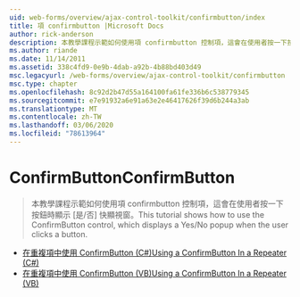 ```yaml
---
uid: web-forms/overview/ajax-control-toolkit/confirmbutton/index
title: 項 confirmbutton |Microsoft Docs
author: rick-anderson
description: 本教學課程示範如何使用項 confirmbutton 控制項，這會在使用者按一下按鈕時顯示 [是/否] 快顯視窗。
ms.author: riande
ms.date: 11/14/2011
ms.assetid: 338c4fd9-0e9b-4dab-a92b-4b88bd403d49
msc.legacyurl: /web-forms/overview/ajax-control-toolkit/confirmbutton
msc.type: chapter
ms.openlocfilehash: 8c92d2b47d55a164100fa61fe336b6c538779345
ms.sourcegitcommit: e7e91932a6e91a63e2e46417626f39d6b244a3ab
ms.translationtype: MT
ms.contentlocale: zh-TW
ms.lasthandoff: 03/06/2020
ms.locfileid: "78613964"
---
```

# <a name="confirmbutton"></a><span data-ttu-id="4fc8c-103">ConfirmButton</span><span class="sxs-lookup"><span data-stu-id="4fc8c-103">ConfirmButton</span></span>

> <span data-ttu-id="4fc8c-104">本教學課程示範如何使用項 confirmbutton 控制項，這會在使用者按一下按鈕時顯示 [是/否] 快顯視窗。</span><span class="sxs-lookup"><span data-stu-id="4fc8c-104">This tutorial shows how to use the ConfirmButton control, which displays a Yes/No popup when the user clicks a button.</span></span>

- [<span data-ttu-id="4fc8c-105">在重複項中使用 ConfirmButton (C#)</span><span class="sxs-lookup"><span data-stu-id="4fc8c-105">Using a ConfirmButton In a Repeater (C#)</span></span>](using-a-confirmbutton-in-a-repeater-cs.md)
- [<span data-ttu-id="4fc8c-106">在重複項中使用 ConfirmButton (VB)</span><span class="sxs-lookup"><span data-stu-id="4fc8c-106">Using a ConfirmButton In a Repeater (VB)</span></span>](using-a-confirmbutton-in-a-repeater-vb.md)

